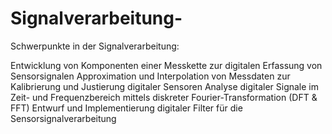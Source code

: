 # Signalverarbeitung-
Schwerpunkte in der Signalverarbeitung:

Entwicklung von Komponenten einer Messkette zur digitalen Erfassung von Sensorsignalen
Approximation und Interpolation von Messdaten zur Kalibrierung und Justierung digitaler Sensoren
Analyse digitaler Signale im Zeit- und Frequenzbereich mittels diskreter Fourier-Transformation (DFT & FFT)
Entwurf und Implementierung digitaler Filter für die Sensorsignalverarbeitung
